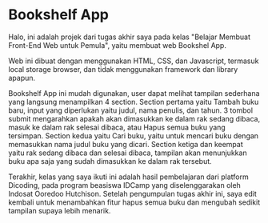 # Bookshelf App

Halo, ini adalah projek dari tugas akhir saya pada kelas "Belajar Membuat Front-End Web untuk Pemula", yaitu membuat web Bookshel App.

Web ini dibuat dengan menggunakan HTML, CSS, dan Javascript, termasuk local storage browser, dan tidak menggunakan framework dan library apapun.

Bookshelf App ini mudah digunakan, user dapat melihat tampilan sederhana yang langsung menampilkan 4 section.
Section pertama yaitu Tambah buku baru, input yang diperlukan yaitu judul, nama penulis, dan tahun. 3 tombol submit mengarahkan apakah akan dimasukkan ke dalam rak sedang dibaca, masuk ke dalam rak selesai dibaca, atau Hapus semua buku yang tersimpan.
Section kedua yaitu Cari buku, yaitu untuk mencari buku dengan memasukkan nama judul buku yang dicari.
Section ketiga dan keempat yaitu rak sedang dibaca dan selesai dibaca, tampilan akan menunjukkan buku apa saja yang sudah dimasukkan ke dalam rak tersebut.

Terakhir, kelas yang saya ikuti ini adalah hasil pembelajaran dari platform Dicoding, pada program beasiswa IDCamp yang diselenggarakan oleh Indosat Ooredoo Hutchison. Setelah pengumpulan tugas akhir ini, saya edit kembali untuk menambahkan fitur hapus semua buku dan mengubah sedikit tampilan supaya lebih menarik.
